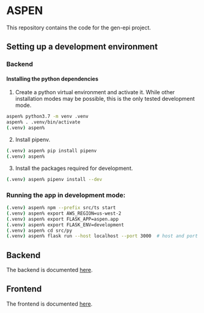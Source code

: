# ASPEN

This repository contains the code for the gen-epi project.


## Setting up a development environment

### Backend

#### Installing the python dependencies

1. Create a python virtual environment and activate it.  While other installation modes may be possible, this is the only tested development mode.
```bash
aspen% python3.7 -m venv .venv
aspen% . .venv/bin/activate
(.venv) aspen%
```
2. Install pipenv.
```bash
(.venv) aspen% pip install pipenv
(.venv) aspen%
```
3. Install the packages required for development.
```bash
(.venv) aspen% pipenv install --dev
```

### Running the app in development mode:

```bash
(.venv) aspen% npm --prefix src/ts start
(.venv) aspen% export AWS_REGION=us-west-2
(.venv) aspen% export FLASK_APP=aspen.app
(.venv) aspen% export FLASK_ENV=development
(.venv) aspen% cd src/py
(.venv) aspen% flask run --host localhost --port 3000  # host and port needed for auth0
```

## Backend

The backend is documented [here](docs/backend/).


## Frontend

The frontend is documented [here](docs/frontend/).
